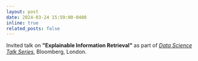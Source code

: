 ```yaml
---
layout: post
date: 2024-03-24 15:59:00-0400
inline: true
related_posts: false
---
```


Invited talk on **"Explainable Information Retrieval"** as part of [*Data Science Talk Series*](https://x.com/TechAtBloomberg), Bloomberg, London.
